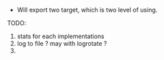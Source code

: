 * Will export two target, which is two level of using.


TODO:

1. stats for each implementations
2. log to file ? may with logrotate ?
3. 
